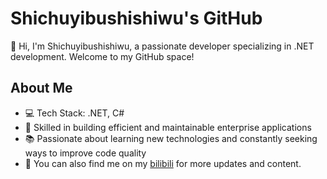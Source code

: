 
# Shichuyibushishiwu's GitHub

👋 Hi, I'm Shichuyibushishiwu, a passionate developer specializing in .NET development. Welcome to my GitHub space!

## About Me
- 💻 Tech Stack: .NET, C#
- 🌱 Skilled in building efficient and maintainable enterprise applications
- 📚 Passionate about learning new technologies and constantly seeking ways to improve code quality
- 🎥 You can also find me on my  [bilibili](https://space.bilibili.com/14252097) for more updates and content.


<!---
shichuyibushishiwu/shichuyibushishiwu is a ✨ special ✨ repository because its `README.md` (this file) appears on your GitHub profile.
You can click the Preview link to take a look at your changes.
--->
